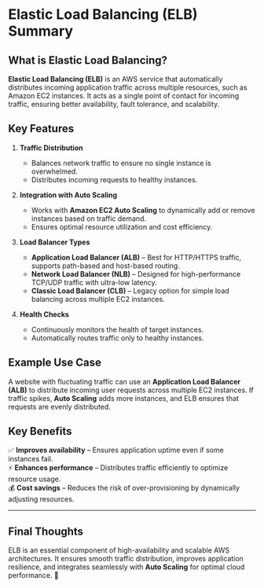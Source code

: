 # Elastic Load Balancing (ELB) Summary

## What is Elastic Load Balancing?
**Elastic Load Balancing (ELB)** is an AWS service that automatically distributes incoming application traffic across multiple resources, such as Amazon EC2 instances. It acts as a single point of contact for incoming traffic, ensuring better availability, fault tolerance, and scalability.

## Key Features
1. **Traffic Distribution**
   - Balances network traffic to ensure no single instance is overwhelmed.
   - Distributes incoming requests to healthy instances.

2. **Integration with Auto Scaling**
   - Works with **Amazon EC2 Auto Scaling** to dynamically add or remove instances based on traffic demand.
   - Ensures optimal resource utilization and cost efficiency.

3. **Load Balancer Types**
   - **Application Load Balancer (ALB)** – Best for HTTP/HTTPS traffic, supports path-based and host-based routing.
   - **Network Load Balancer (NLB)** – Designed for high-performance TCP/UDP traffic with ultra-low latency.
   - **Classic Load Balancer (CLB)** – Legacy option for simple load balancing across multiple EC2 instances.

4. **Health Checks**
   - Continuously monitors the health of target instances.
   - Automatically routes traffic only to healthy instances.

## Example Use Case
A website with fluctuating traffic can use an **Application Load Balancer (ALB)** to distribute incoming user requests across multiple EC2 instances. If traffic spikes, **Auto Scaling** adds more instances, and ELB ensures that requests are evenly distributed.

## Key Benefits
✅ **Improves availability** – Ensures application uptime even if some instances fail.  
⚡ **Enhances performance** – Distributes traffic efficiently to optimize resource usage.  
💰 **Cost savings** – Reduces the risk of over-provisioning by dynamically adjusting resources.  

---

## Final Thoughts
ELB is an essential component of high-availability and scalable AWS architectures. It ensures smooth traffic distribution, improves application resilience, and integrates seamlessly with **Auto Scaling** for optimal cloud performance. 🚀